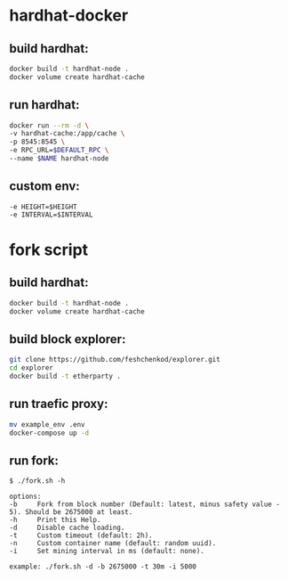 # hardhat-docker

## build hardhat:
```bash
docker build -t hardhat-node .
docker volume create hardhat-cache
```

## run hardhat:
```bash
docker run --rm -d \
-v hardhat-cache:/app/cache \
-p 8545:8545 \
-e RPC_URL=$DEFAULT_RPC \
--name $NAME hardhat-node
```

## custom env:
```
-e HEIGHT=$HEIGHT
-e INTERVAL=$INTERVAL
```

# fork script

## build hardhat:
```bash
docker build -t hardhat-node .
docker volume create hardhat-cache
```

## build block explorer:
```bash
git clone https://github.com/feshchenkod/explorer.git
cd explorer
docker build -t etherparty .
```

## run traefic proxy:
```bash
mv example_env .env
docker-compose up -d
```

## run fork:
```
$ ./fork.sh -h

options:
-b     Fork from block number (Default: latest, minus safety value - 5). Should be 2675000 at least.
-h     Print this Help.
-d     Disable cache loading.
-t     Custom timeout (default: 2h).
-n     Custom container name (default: random uuid).
-i     Set mining interval in ms (default: none).

example: ./fork.sh -d -b 2675000 -t 30m -i 5000
```